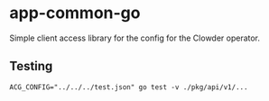 app-common-go
=============

Simple client access library for the config for the Clowder operator.

Testing
-------

`ACG_CONFIG="../../../test.json" go test -v ./pkg/api/v1/...`
